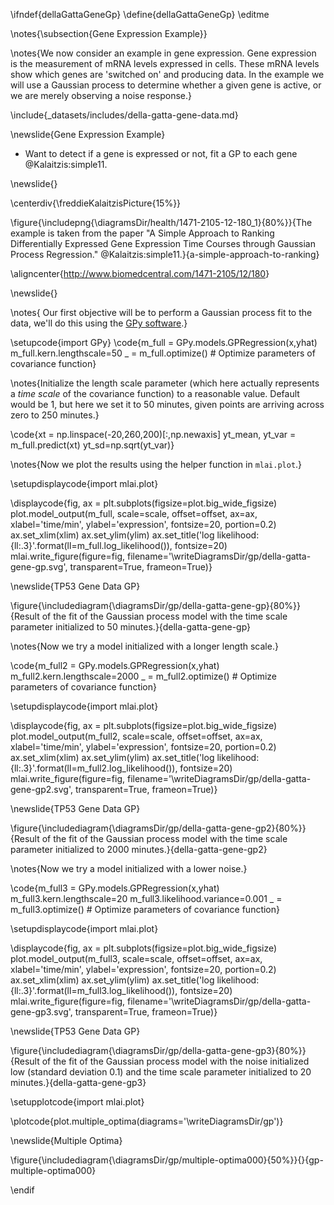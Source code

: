 \ifndef{dellaGattaGeneGp}
\define{dellaGattaGeneGp}
\editme

\notes{\subsection{Gene Expression Example}}

\notes{We now consider an example in gene expression. Gene expression is the measurement of mRNA levels expressed in cells. These mRNA levels show which genes are 'switched on' and producing data. In the example we will use a Gaussian process to determine whether a given gene is active, or we are merely observing a noise response.}

\include{_datasets/includes/della-gatta-gene-data.md}

\newslide{Gene Expression Example}

* Want to detect if a gene is expressed or not, fit a GP to each gene @Kalaitzis:simple11.

\newslide{}

\centerdiv{\freddieKalaitzisPicture{15%}}

\figure{\includepng{\diagramsDir/health/1471-2105-12-180_1}{80%}}{The example is taken from the paper "A Simple Approach to Ranking Differentially Expressed Gene Expression Time Courses through Gaussian Process Regression." @Kalaitzis:simple11.}{a-simple-approach-to-ranking}

\aligncenter{<http://www.biomedcentral.com/1471-2105/12/180>}

\newslide{}

\notes{
Our first objective will be to perform a Gaussian process fit to the data, we'll do this using the [GPy software](https://github.com/SheffieldML/GPy).}

\setupcode{import GPy}
\code{m_full = GPy.models.GPRegression(x,yhat)
m_full.kern.lengthscale=50
_ = m_full.optimize() # Optimize parameters of covariance function}

\notes{Initialize the length scale parameter (which here actually represents a *time scale* of the covariance function) to a reasonable value. Default would be 1, but here we set it to 50 minutes, given points are arriving across zero to 250 minutes.}

\code{xt = np.linspace(-20,260,200)[:,np.newaxis]
yt_mean, yt_var = m_full.predict(xt)
yt_sd=np.sqrt(yt_var)}

\notes{Now we plot the results using the helper function in `mlai.plot`.}

\setupdisplaycode{import mlai.plot}

\displaycode{fig, ax = plt.subplots(figsize=plot.big_wide_figsize)
plot.model_output(m_full, scale=scale, offset=offset, ax=ax, xlabel='time/min', ylabel='expression', fontsize=20, portion=0.2)
ax.set_xlim(xlim)
ax.set_ylim(ylim)
ax.set_title('log likelihood: {ll:.3}'.format(ll=m_full.log_likelihood()), fontsize=20)
mlai.write_figure(figure=fig,
                  filename='\writeDiagramsDir/gp/della-gatta-gene-gp.svg', 
                  transparent=True, frameon=True)}

\newslide{TP53 Gene Data GP}

\figure{\includediagram{\diagramsDir/gp/della-gatta-gene-gp}{80%}}{Result of the fit of the Gaussian process model with the time scale parameter initialized to 50 minutes.}{della-gatta-gene-gp}

\notes{Now we try a model initialized with a longer length scale.}

\code{m_full2 = GPy.models.GPRegression(x,yhat)
m_full2.kern.lengthscale=2000
_ = m_full2.optimize() # Optimize parameters of covariance function}

\setupdisplaycode{import mlai.plot}

\displaycode{fig, ax = plt.subplots(figsize=plot.big_wide_figsize)
plot.model_output(m_full2, scale=scale, offset=offset, ax=ax, xlabel='time/min', ylabel='expression', fontsize=20, portion=0.2)
ax.set_xlim(xlim)
ax.set_ylim(ylim)
ax.set_title('log likelihood: {ll:.3}'.format(ll=m_full2.log_likelihood()), fontsize=20)
mlai.write_figure(figure=fig,
                  filename='\writeDiagramsDir/gp/della-gatta-gene-gp2.svg', 
                  transparent=True, frameon=True)}

\newslide{TP53 Gene Data GP}

\figure{\includediagram{\diagramsDir/gp/della-gatta-gene-gp2}{80%}}{Result of the fit of the Gaussian process model with the time scale parameter initialized to 2000 minutes.}{della-gatta-gene-gp2}

\notes{Now we try a model initialized with a lower noise.}

\code{m_full3 = GPy.models.GPRegression(x,yhat)
m_full3.kern.lengthscale=20
m_full3.likelihood.variance=0.001
_ = m_full3.optimize() # Optimize parameters of covariance function}

\setupdisplaycode{import mlai.plot}

\displaycode{fig, ax = plt.subplots(figsize=plot.big_wide_figsize)
plot.model_output(m_full3, scale=scale, offset=offset, ax=ax, xlabel='time/min', ylabel='expression', fontsize=20, portion=0.2)
ax.set_xlim(xlim)
ax.set_ylim(ylim)
ax.set_title('log likelihood: {ll:.3}'.format(ll=m_full3.log_likelihood()), fontsize=20)
mlai.write_figure(figure=fig,
                  filename='\writeDiagramsDir/gp/della-gatta-gene-gp3.svg', 
                  transparent=True, frameon=True)}

\newslide{TP53 Gene Data GP}

\figure{\includediagram{\diagramsDir/gp/della-gatta-gene-gp3}{80%}}{Result of the fit of the Gaussian process model with the noise initialized low (standard deviation 0.1) and the time scale parameter initialized to 20 minutes.}{della-gatta-gene-gp3}


\setupplotcode{import mlai.plot}

\plotcode{plot.multiple_optima(diagrams='\writeDiagramsDir/gp')}

\newslide{Multiple Optima}

\figure{\includediagram{\diagramsDir/gp/multiple-optima000}{50%}}{}{gp-multiple-optima000}

<!--\newslide{Multiple Optima}

\includediagram{\diagramsDir/gp/multiple-optima001}-->

\endif

